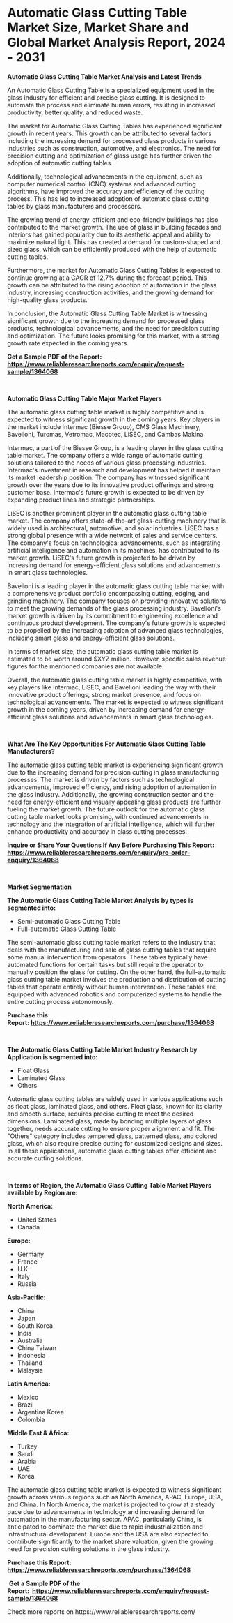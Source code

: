<p><h1>Automatic Glass Cutting Table Market Size, Market Share and Global Market Analysis Report, 2024 - 2031</h1></p><p><strong>Automatic Glass Cutting Table Market Analysis and Latest Trends</strong></p>
<p><p>An Automatic Glass Cutting Table is a specialized equipment used in the glass industry for efficient and precise glass cutting. It is designed to automate the process and eliminate human errors, resulting in increased productivity, better quality, and reduced waste.</p><p>The market for Automatic Glass Cutting Tables has experienced significant growth in recent years. This growth can be attributed to several factors including the increasing demand for processed glass products in various industries such as construction, automotive, and electronics. The need for precision cutting and optimization of glass usage has further driven the adoption of automatic cutting tables.</p><p>Additionally, technological advancements in the equipment, such as computer numerical control (CNC) systems and advanced cutting algorithms, have improved the accuracy and efficiency of the cutting process. This has led to increased adoption of automatic glass cutting tables by glass manufacturers and processors.</p><p>The growing trend of energy-efficient and eco-friendly buildings has also contributed to the market growth. The use of glass in building facades and interiors has gained popularity due to its aesthetic appeal and ability to maximize natural light. This has created a demand for custom-shaped and sized glass, which can be efficiently produced with the help of automatic cutting tables.</p><p>Furthermore, the market for Automatic Glass Cutting Tables is expected to continue growing at a CAGR of 12.7% during the forecast period. This growth can be attributed to the rising adoption of automation in the glass industry, increasing construction activities, and the growing demand for high-quality glass products.</p><p>In conclusion, the Automatic Glass Cutting Table Market is witnessing significant growth due to the increasing demand for processed glass products, technological advancements, and the need for precision cutting and optimization. The future looks promising for this market, with a strong growth rate expected in the coming years.</p></p>
<p><strong>Get a Sample PDF of the Report:&nbsp; <a href="https://www.reliableresearchreports.com/enquiry/request-sample/1364068">https://www.reliableresearchreports.com/enquiry/request-sample/1364068</a></strong></p>
<p>&nbsp;</p>
<p><strong>Automatic Glass Cutting Table Major Market Players</strong></p>
<p><p>The automatic glass cutting table market is highly competitive and is expected to witness significant growth in the coming years. Key players in the market include Intermac (Biesse Group), CMS Glass Machinery, Bavelloni, Turomas, Vetromac, Macotec, LiSEC, and Cambas Makina.</p><p>Intermac, a part of the Biesse Group, is a leading player in the glass cutting table market. The company offers a wide range of automatic cutting solutions tailored to the needs of various glass processing industries. Intermac's investment in research and development has helped it maintain its market leadership position. The company has witnessed significant growth over the years due to its innovative product offerings and strong customer base. Intermac's future growth is expected to be driven by expanding product lines and strategic partnerships.</p><p>LiSEC is another prominent player in the automatic glass cutting table market. The company offers state-of-the-art glass-cutting machinery that is widely used in architectural, automotive, and solar industries. LiSEC has a strong global presence with a wide network of sales and service centers. The company's focus on technological advancements, such as integrating artificial intelligence and automation in its machines, has contributed to its market growth. LiSEC's future growth is projected to be driven by increasing demand for energy-efficient glass solutions and advancements in smart glass technologies.</p><p>Bavelloni is a leading player in the automatic glass cutting table market with a comprehensive product portfolio encompassing cutting, edging, and grinding machinery. The company focuses on providing innovative solutions to meet the growing demands of the glass processing industry. Bavelloni's market growth is driven by its commitment to engineering excellence and continuous product development. The company's future growth is expected to be propelled by the increasing adoption of advanced glass technologies, including smart glass and energy-efficient glass solutions.</p><p>In terms of market size, the automatic glass cutting table market is estimated to be worth around $XYZ million. However, specific sales revenue figures for the mentioned companies are not available.</p><p>Overall, the automatic glass cutting table market is highly competitive, with key players like Intermac, LiSEC, and Bavelloni leading the way with their innovative product offerings, strong market presence, and focus on technological advancements. The market is expected to witness significant growth in the coming years, driven by increasing demand for energy-efficient glass solutions and advancements in smart glass technologies.</p></p>
<p>&nbsp;</p>
<p><strong>What Are The Key Opportunities For Automatic Glass Cutting Table Manufacturers?</strong></p>
<p><p>The automatic glass cutting table market is experiencing significant growth due to the increasing demand for precision cutting in glass manufacturing processes. The market is driven by factors such as technological advancements, improved efficiency, and rising adoption of automation in the glass industry. Additionally, the growing construction sector and the need for energy-efficient and visually appealing glass products are further fueling the market growth. The future outlook for the automatic glass cutting table market looks promising, with continued advancements in technology and the integration of artificial intelligence, which will further enhance productivity and accuracy in glass cutting processes.</p></p>
<p><strong>Inquire or Share Your Questions If Any Before Purchasing This Report: <a href="https://www.reliableresearchreports.com/enquiry/pre-order-enquiry/1364068">https://www.reliableresearchreports.com/enquiry/pre-order-enquiry/1364068</a></strong></p>
<p>&nbsp;</p>
<p><strong>Market Segmentation</strong></p>
<p><strong>The Automatic Glass Cutting Table Market Analysis by types is segmented into:</strong></p>
<p><ul><li>Semi-automatic Glass Cutting Table</li><li>Full-automatic Glass Cutting Table</li></ul></p>
<p><p>The semi-automatic glass cutting table market refers to the industry that deals with the manufacturing and sale of glass cutting tables that require some manual intervention from operators. These tables typically have automated functions for certain tasks but still require the operator to manually position the glass for cutting. On the other hand, the full-automatic glass cutting table market involves the production and distribution of cutting tables that operate entirely without human intervention. These tables are equipped with advanced robotics and computerized systems to handle the entire cutting process autonomously.</p></p>
<p><strong>Purchase this Report:&nbsp;<a href="https://www.reliableresearchreports.com/purchase/1364068">https://www.reliableresearchreports.com/purchase/1364068</a></strong></p>
<p>&nbsp;</p>
<p><strong>The Automatic Glass Cutting Table Market Industry Research by Application is segmented into:</strong></p>
<p><ul><li>Float Glass</li><li>Laminated Glass</li><li>Others</li></ul></p>
<p><p>Automatic glass cutting tables are widely used in various applications such as float glass, laminated glass, and others. Float glass, known for its clarity and smooth surface, requires precise cutting to meet the desired dimensions. Laminated glass, made by bonding multiple layers of glass together, needs accurate cutting to ensure proper alignment and fit. The "Others" category includes tempered glass, patterned glass, and colored glass, which also require precise cutting for customized designs and sizes. In all these applications, automatic glass cutting tables offer efficient and accurate cutting solutions.</p></p>
<p>&nbsp;</p>
<p><strong>In terms of Region, the Automatic Glass Cutting Table Market Players available by Region are:</strong></p>
<p>
    <p> <strong> North America: </strong>
        <ul>
            <li>United States</li>
            <li>Canada</li>
        </ul>
        </p> 
    <p> <strong> Europe: </strong>
        <ul>
            <li>Germany</li>
            <li>France</li>
            <li>U.K.</li>
            <li>Italy</li>
            <li>Russia</li>
        </ul>
        </p> 
    <p> <strong> Asia-Pacific: </strong>
        <ul>
            <li>China</li>
            <li>Japan</li>
            <li>South Korea</li>
            <li>India</li>
            <li>Australia</li>
            <li>China Taiwan</li>
            <li>Indonesia</li>
            <li>Thailand</li>
            <li>Malaysia</li>
        </ul>
        </p> 
    <p> <strong> Latin America: </strong>
        <ul>
            <li>Mexico</li>
            <li>Brazil</li>
            <li>Argentina Korea</li>
            <li>Colombia</li>
        </ul>
        </p> 
    <p> <strong> Middle East & Africa: </strong>
        <ul>
            <li>Turkey</li>
            <li>Saudi</li>
            <li>Arabia</li>
            <li>UAE</li>
            <li>Korea</li>
        </ul>
    </p>
    </p>
<p><p>The automatic glass cutting table market is expected to witness significant growth across various regions such as North America, APAC, Europe, USA, and China. In North America, the market is projected to grow at a steady pace due to advancements in technology and increasing demand for automation in the manufacturing sector. APAC, particularly China, is anticipated to dominate the market due to rapid industrialization and infrastructural development. Europe and the USA are also expected to contribute significantly to the market share valuation, given the growing need for precision cutting solutions in the glass industry.</p></p>
<p><strong>Purchase this Report: <a href="https://www.reliableresearchreports.com/purchase/1364068">https://www.reliableresearchreports.com/purchase/1364068</a></strong></p>
<p>&nbsp;<strong>Get a Sample PDF of the Report:&nbsp;&nbsp;<a href="https://www.reliableresearchreports.com/enquiry/request-sample/1364068">https://www.reliableresearchreports.com/enquiry/request-sample/1364068</a></strong></p>
<p><strong></strong></p>
<p>Check more reports on https://www.reliableresearchreports.com/</p>